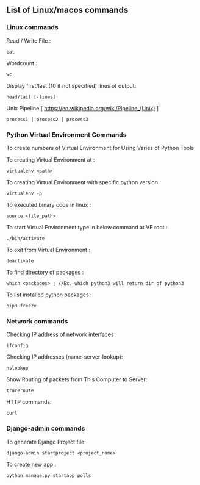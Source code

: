 ## List of Linux/macos commands
### Linux commands
Read / Write File :
```
cat
```

Wordcount :
```
wc
```
Display first/last (10 if not specified) lines of output:
```
head/tail [-lines]
```

Unix Pipeline [ https://en.wikipedia.org/wiki/Pipeline_(Unix) ]
```
process1 | process2 | process3
```

### Python Virtual Environment Commands
To create numbers of Virtual Environment for Using Varies of Python Tools

To creating Virtual Environment at <path> :
```
virtualenv <path> 
```

To creating Virtual Environment with specific python version :
```
virtualenv -p
```
To executed binary code in linux :
```
source <file_path>
```

To start Virtual Environment type in below command at VE root :
```
./bin/activate
```
To exit from Virtual Environment :
```
deactivate
```
To find directory of packages :
```
which <packages> ; //Ex. which python3 will return dir of python3
```
To list installed python packages :
```
pip3 freeze
```
### Network commands

Checking IP address of network interfaces :
```
ifconfig
```
Checking <domain> IP addresses (name-server-lookup):
```
nslookup
```

Show Routing of packets from This Computer to Server:
```
traceroute
```

HTTP commands:
```
curl
```

### Django-admin commands

To generate Django Project file:
```
django-admin startproject <project_name>
```
To create new app :
```
python manage.py startapp polls
```